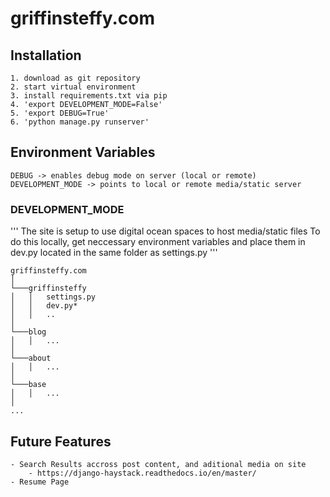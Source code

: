griffinsteffy.com
===================

## Installation
    1. download as git repository
    2. start virtual environment
    3. install requirements.txt via pip
    4. 'export DEVELOPMENT_MODE=False'
    5. 'export DEBUG=True'
    6. 'python manage.py runserver'

## Environment Variables
    DEBUG -> enables debug mode on server (local or remote)
    DEVELOPMENT_MODE -> points to local or remote media/static server

### DEVELOPMENT_MODE
'''
The site is setup to use digital ocean spaces to host media/static files
To do this locally, get neccessary environment variables and place them
in dev.py located in the same folder as settings.py
'''
```
griffinsteffy.com   
│
└───griffinsteffy
│   │   settings.py
│   │   dev.py*
│   │   ..
│   
└───blog
│   │   ...
│   
└───about
│   │   ...
│   
└───base
│   │   ...
│
...
```


## Future Features
    - Search Results accross post content, and aditional media on site
        - https://django-haystack.readthedocs.io/en/master/
    - Resume Page
